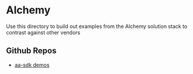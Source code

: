 # Alchemy

Use this directory to build out examples from the Alchemy solution stack to contrast against other vendors

## Github Repos

- [aa-sdk demos](https://github.com/alchemyplatform/aa-sdk/tree/development/examples)
